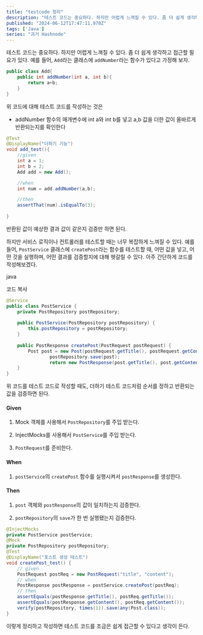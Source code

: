 ```yaml
---
title: "testcode 정리"
description: "테스트 코드는 중요하다. 하지만 어렵게 느껴질 수 있다. 좀 더 쉽게 생각하고 접근할 필요가 있다. 예를 들어, Add라는 클래스에 addNumber라는 함수가 있다고 가정해 보자. public class Add{ public int addNumber(int a, int b){ return a+b; } } 위 코드에 대해 테스트 코드를 작성하는 것은 addNumber 함수의 매개변수에 int a와 int b를 넣..."
published: "2024-06-12T17:47:11.970Z"
tags: ['Java']
series: "과거 Hashnode"
---
```


테스트 코드는 중요하다. 하지만 어렵게 느껴질 수 있다. 좀 더 쉽게 생각하고 접근할 필요가 있다. 예를 들어, `Add`라는 클래스에 `addNumber`라는 함수가 있다고 가정해 보자.

```java
public class Add{
	public int addNumber(int a, int b){
        return a+b;
    }
}
```

위 코드에 대해 테스트 코드를 작성하는 것은

* addNumber 함수의 매개변수에 int a와 int b를 넣고 a,b 값을 더한 값이 올바르게 반환되는지를 확인한다
    

```java
@Test
@DisplayName("더하기 기능")
void add_test(){
	//given
	int a = 1;
	int b = 2;
	Add add = new Add();

	//when
	int num = add.addNumber(a,b);

	//then
	assertThat(num).isEqualTo(3);
	
}
```

반환된 값이 예상한 결과 값이 같은지 검증만 하면 된다.

하지만 서비스 로직이나 컨트롤러를 테스트할 때는 너무 복잡하게 느껴질 수 있다. 예를 들어, `PostService` 클래스에 `createPost`라는 함수를 테스트할 때, 어떤 값을 넣고, 어떤 것을 실행하며, 어떤 결과를 검증할지에 대해 헷갈릴 수 있다. 아주 간단하게 코드를 작성해보겠다.

java

코드 복사

```Java
@Service 
public class PostService {
	private PostRepository postRepository;
    
	public PostService(PostRepository postRepository) {
	    this.postRepository = postRepository;     
	}      
    
	public PostResponse createPost(PostRequest postRequest) {
		Post post = new Post(postRequest.getTitle(), postRequest.getContent());          
                postRepository.save(post);                                                       
                return new PostResponse(post.getTitle(), post.getContent());     
	}
}
```

위 코드를 테스트 코드로 작성할 때도, 더하기 테스트 코드처럼 순서를 정하고 반환되는 값을 검증하면 된다.

#### Given

1. Mock 객체를 사용해서 `PostRepository`를 주입 받는다.
    
2. InjectMocks를 사용해서 `PostService`를 주입 받는다.
    
3. `PostRequest`를 준비한다.
    

#### When

1. `postService`의 `createPost` 함수를 실행시켜서 `postResponse`를 생성한다.
    

#### Then

1. `post` 객체와 `postResponse`의 값이 일치하는지 검증한다.
    
2. `postRepository`의 `save`가 한 번 실행됐는지 검증한다.
    

```java
@InjectMocks 
private PostService postService;  
@Mock 
private PostRepository postRepository;
@Test 
@DisplayName("포스트 생성 테스트") 
void createPost_test() {     
	// given
    PostRequest postReq = new PostRequest("title", "content");      
	// when
    PostResponse postResponse = postService.createPost(postReq);      
	// then
    assertEquals(postResponse.getTitle(), postReq.getTitle());                       
    assertEquals(postResponse.getContent(), postReq.getContent());                   
    verify(postRepository, times(1)).save(any(Post.class)); 
}
```

이렇게 정리하고 작성하면 테스트 코드를 조금은 쉽게 접근할 수 있다고 생각이 든다.